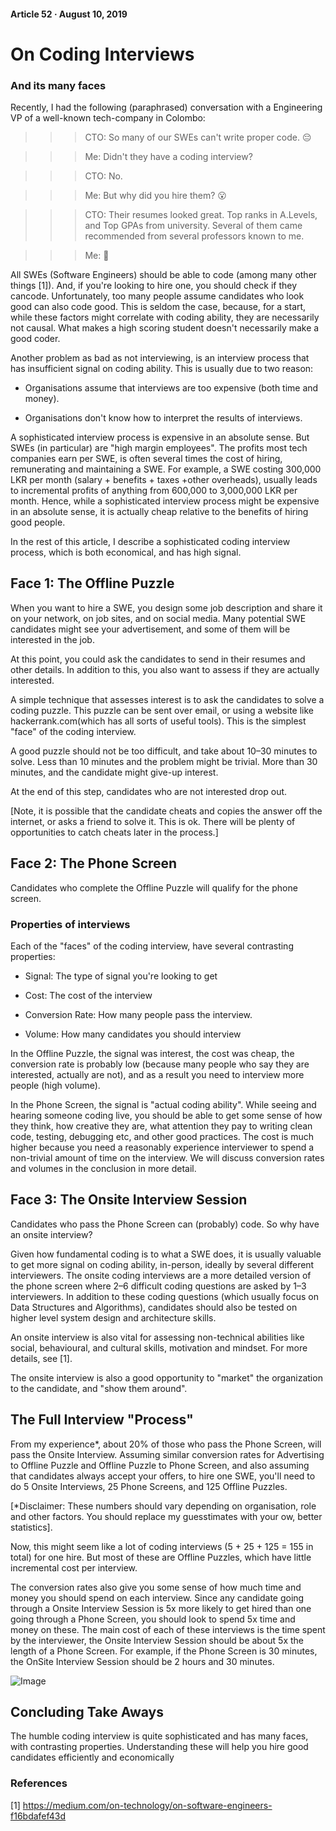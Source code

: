 #### Article 52 · August 10, 2019

# On Coding Interviews

### And its many faces

Recently, I had the following (paraphrased) conversation with a Engineering VP of a well-known tech-company in Colombo:

>>> CTO: So many of our SWEs can't write proper code. 😔

>>> Me: Didn't they have a coding interview?

>>> CTO: No.

>>> Me: But why did you hire them? 😮

>>> CTO: Their resumes looked great. Top ranks in A.Levels, and Top GPAs from university. Several of them came recommended from several professors known to me.

>>> Me: 🙈

All SWEs (Software Engineers) should be able to code (among many other things [1]). And, if you're looking to hire one, you should check if they cancode. Unfortunately, too many people assume candidates who look good can also code good. This is seldom the case, because, for a start, while these factors might correlate with coding ability, they are necessarily not causal. What makes a high scoring student doesn't necessarily make a good coder.

Another problem as bad as not interviewing, is an interview process that has insufficient signal on coding ability. This is usually due to two reason:

* Organisations assume that interviews are too expensive (both time and money).

* Organisations don't know how to interpret the results of interviews.

A sophisticated interview process is expensive in an absolute sense. But SWEs (in particular) are "high margin employees". The profits most tech companies earn per SWE, is often several times the cost of hiring, remunerating and maintaining a SWE. For example, a SWE costing 300,000 LKR per month (salary + benefits + taxes +other overheads), usually leads to incremental profits of anything from 600,000 to 3,000,000 LKR per month. Hence, while a sophisticated interview process might be expensive in an absolute sense, it is actually cheap relative to the benefits of hiring good people.

In the rest of this article, I describe a sophisticated coding interview process, which is both economical, and has high signal.

## Face 1: The Offline Puzzle

When you want to hire a SWE, you design some job description and share it on your network, on job sites, and on social media. Many potential SWE candidates might see your advertisement, and some of them will be interested in the job.

At this point, you could ask the candidates to send in their resumes and other details. In addition to this, you also want to assess if they are actually interested.

A simple technique that assesses interest is to ask the candidates to solve a coding puzzle. This puzzle can be sent over email, or using a website like hackerrank.com(which has all sorts of useful tools). This is the simplest "face" of the coding interview.

A good puzzle should not be too difficult, and take about 10–30 minutes to solve. Less than 10 minutes and the problem might be trivial. More than 30 minutes, and the candidate might give-up interest.

At the end of this step, candidates who are not interested drop out.

[Note, it is possible that the candidate cheats and copies the answer off the internet, or asks a friend to solve it. This is ok. There will be plenty of opportunities to catch cheats later in the process.]

## Face 2: The Phone Screen

Candidates who complete the Offline Puzzle will qualify for the phone screen.

### Properties of interviews

Each of the "faces" of the coding interview, have several contrasting properties:

* Signal: The type of signal you're looking to get

* Cost: The cost of the interview

* Conversion Rate: How many people pass the interview.

* Volume: How many candidates you should interview

In the Offline Puzzle, the signal was interest, the cost was cheap, the conversion rate is probably low (because many people who say they are interested, actually are not), and as a result you need to interview more people (high volume).

In the Phone Screen, the signal is "actual coding ability". While seeing and hearing someone coding live, you should be able to get some sense of how they think, how creative they are, what attention they pay to writing clean code, testing, debugging etc, and other good practices. The cost is much higher because you need a reasonably experience interviewer to spend a non-trivial amount of time on the interview. We will discuss conversion rates and volumes in the conclusion in more detail.

## Face 3: The Onsite Interview Session

Candidates who pass the Phone Screen can (probably) code. So why have an onsite interview?

Given how fundamental coding is to what a SWE does, it is usually valuable to get more signal on coding ability, in-person, ideally by several different interviewers. The onsite coding interviews are a more detailed version of the phone screen where 2–6 difficult coding questions are asked by 1–3 interviewers. In addition to these coding questions (which usually focus on Data Structures and Algorithms), candidates should also be tested on higher level system design and architecture skills.

An onsite interview is also vital for assessing non-technical abilities like social, behavioural, and cultural skills, motivation and mindset. For more details, see [1].

The onsite interview is also a good opportunity to "market" the organization to the candidate, and "show them around".

## The Full Interview "Process"

From my experience*, about 20% of those who pass the Phone Screen, will pass the Onsite Interview. Assuming similar conversion rates for Advertising to Offline Puzzle and Offline Puzzle to Phone Screen, and also assuming that candidates always accept your offers, to hire one SWE, you'll need to do 5 Onsite Interviews, 25 Phone Screens, and 125 Offline Puzzles.

[*Disclaimer: These numbers should vary depending on organisation, role and other factors. You should replace my guesstimates with your ow, better statistics].

Now, this might seem like a lot of coding interviews (5 + 25 + 125 = 155 in total) for one hire. But most of these are Offline Puzzles, which have little incremental cost per interview.

The conversion rates also give you some sense of how much time and money you should spend on each interview. Since any candidate going through a Onsite Interview Session is 5x more likely to get hired than one going through a Phone Screen, you should look to spend 5x time and money on these. The main cost of each of these interviews is the time spent by the interviewer, the Onsite Interview Session should be about 5x the length of a Phone Screen. For example, if the Phone Screen is 30 minutes, the OnSite Interview Session should be 2 hours and 30 minutes.

![Image](https://cdn-images-1.medium.com/max/800/1*I3Qn60xMLSRH6fmXnwe5RQ.png)

## Concluding Take Aways

The humble coding interview is quite sophisticated and has many faces, with contrasting properties. Understanding these will help you hire good candidates efficiently and economically

### References

[1] https://medium.com/on-technology/on-software-engineers-f16bdafef43d
